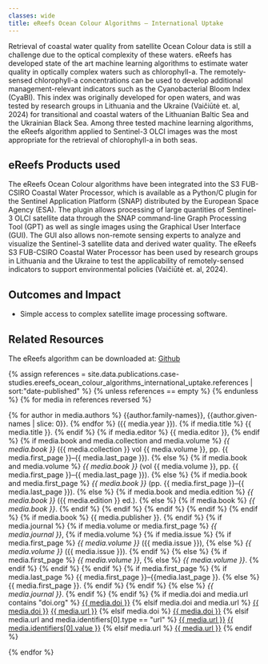 ```yaml
---
classes: wide
title: eReefs Ocean Colour Algorithms – International Uptake
---
```


Retrieval of coastal water quality from satellite Ocean Colour data is still a challenge due to the optical complexity of these waters. eReefs has developed state of the art machine learning algorithms to estimate water quality in optically complex waters such as chlorophyll-a. The remotely-sensed chlorophyll-a concentrations can be used to develop additional management-relevant indicators such as the Cyanobacterial Bloom Index (CyaBI). This index was originally developed for open waters, and was tested by research groups in Lithuania and the Ukraine (Vaičiūtė et. al, 2024) for transitional and coastal waters of the Lithuanian Baltic Sea and the Ukrainian Black Sea. Among three tested machine learning algorithms, the eReefs algorithm applied to Sentinel-3 OLCI images was the most appropriate for the retrieval of chlorophyll-a in both seas.

## eReefs Products used

The eReefs Ocean Colour algorithms have been integrated into the S3 FUB-CSIRO Coastal Water Processor, which is available as a Python/C plugin for the Sentinel Application Platform (SNAP) distributed by the European Space Agency (ESA). The plugin allows processing of large quantities of Sentinel-3 OLCI satellite data through the SNAP command-line Graph Processing Tool (GPT) as well as single images using the Graphical User Interface (GUI). The GUI also allows non-remote sensing experts to analyze and visualize the Sentinel-3 satellite data and derived water quality.
The eReefs S3 FUB-CSIRO Coastal Water Processor has been used by research groups in Lithuania and the Ukraine to test the applicability of remotely-sensed indicators to support environmental policies (Vaičiūtė et. al, 2024).

## Outcomes and Impact
- Simple access to complex satellite image processing software.

## Related Resources

The eReefs algorithm can be downloaded at: 
<a href="https://github.com/s3tbx-fub-csiro/s3tbx-fub-csiro.git">Github</a>

{% assign references = site.data.publications.case-studies.ereefs_ocean_colour_algorithms_international_uptake.references | sort:"date-published" %}
{% unless references == empty %}
{% endunless %}
{% for media in references reversed %}
<p class="references">
    {% for author in media.authors %}
    {{author.family-names}}, {{author.given-names | slice: 0}}.
    {% endfor %}
     ({{ media.year }}).
    {% if media.title %}
        {{ media.title }}.
    {% endif %}
    {% if media.editor %}
        {{ media.editor }},
    {% endif %}
    {% if media.book and media.collection and media.volume %}
        <i>{{ media.book }}</i> ({{ media.collection }} vol {{ media.volume }}, pp. {{ media.first_page }}–{{ media.last_page }}).
    {% else %}
        {% if media.book and media.volume %}
            <i>{{ media.book }}</i> (vol {{ media.volume }}, pp. {{ media.first_page }}–{{ media.last_page }}).
        {% else %}
            {% if media.book and media.first_page %}
                <i>{{ media.book }}</i> (pp. {{ media.first_page }}–{{ media.last_page }}).
            {% else %}
                {% if media.book and media.edition %}
                    <i>{{ media.book }}</i> ({{ media.edition }} ed.).
                {% else %}
                    {% if media.book %}
                        <i>{{ media.book }}</i>.
                    {% endif %}
                {% endif %}
            {% endif %}
        {% endif %}
    {% endif %}
    {% if media.book %}
        {{ media.publisher }}.
    {% endif %}
    {% if media.journal %}
        {% if media.volume or media.first_page %}
            <i>{{ media.journal }}</i>,
            {% if media.volume %}
                {% if media.issue %}
                    {% if media.first_page %}
                        <i>{{ media.volume }}</i> ({{ media.issue }}),
                    {% else %}
                        <i>{{ media.volume }}</i> ({{ media.issue }}).
                    {% endif %}
                {% else %}
                    {% if media.first_page %}
                        <i>{{ media.volume }}</i>,
                    {% else %}
                        <i>{{ media.volume }}</i>.
                    {% endif %}
                {% endif %}
            {% endif %}
            {% if media.first_page %}
                {% if media.last_page %}
                    {{ media.first_page }}–{{media.last_page }}.
                {% else %}
                    {{ media.first_page }}.
                {% endif %}
            {% endif %}
        {% else %}
            <i>{{ media.journal }}</i>.
        {% endif %}
    {% endif %}
    {% if media.doi and media.url contains "doi.org" %}
    <a href="https://doi.org/{{ media.doi }}">{{ media.doi }}</a>
    {% elsif media.doi and media.url %}
    <a href="https://doi.org/{{ media.doi }}">{{ media.doi }}</a>
    <a href="{{ media.url }}">{{ media.url }}</a>
    {% elsif media.doi %}
    <a href="https://doi.org/{{ media.doi }}">{{ media.doi }}</a>
    {% elsif media.url and media.identifiers[0].type == "url" %}
    <a href="{{ media.url }}">{{ media.url }}</a>
    <a href="{{ media.identifiers[0].value }}">{{ media.identifiers[0].value }}</a>
    {% elsif media.url %}
    <a href="{{ media.url }}">{{ media.url }}</a>
    {% endif %}
</p>
{% endfor %}
